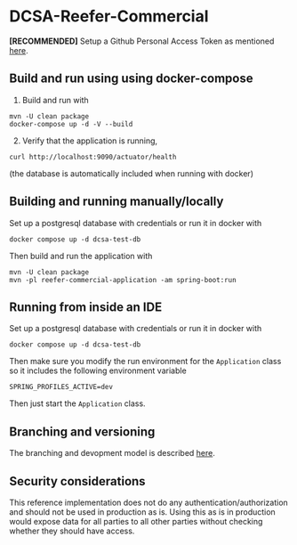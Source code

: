 DCSA-Reefer-Commercial
==============================================================================================

**[RECOMMENDED]**
Setup a Github Personal Access Token as mentioned [here](https://github.com/dcsaorg/DCSA-Core/blob/master/README.md#how-to-use-dcsa-core-packages).


## Build and run using using docker-compose

1) Build and run with
```
mvn -U clean package
docker-compose up -d -V --build
```

2) Verify that the application is running,
```
curl http://localhost:9090/actuator/health
```

(the database is automatically included when running with docker)


## Building and running manually/locally

Set up a postgresql database with credentials or run it in docker with
```
docker compose up -d dcsa-test-db
```

Then build and run the application with

```
mvn -U clean package
mvn -pl reefer-commercial-application -am spring-boot:run
```


## Running from inside an IDE

Set up a postgresql database with credentials or run it in docker with
```
docker compose up -d dcsa-test-db
```

Then make sure you modify the run environment for the ```Application``` class so it includes the following environment
variable
```
SPRING_PROFILES_ACTIVE=dev
```
Then just start the ```Application``` class.


## Branching and versioning

The branching and devopment model is described
[here](https://dcsa.atlassian.net/wiki/spaces/DDT/pages/71204878/Development+flow+and+CI).


## Security considerations

This reference implementation does not do any authentication/authorization and should not be used
in production as is. Using this as is in production would expose data for all parties to all other
parties without checking whether they should have access.
